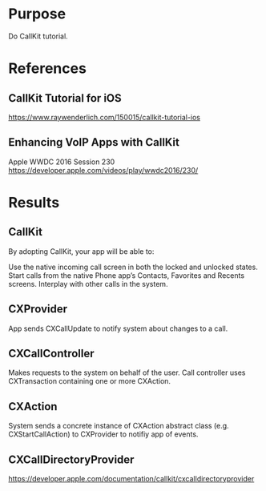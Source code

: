 # Purpose
Do CallKit tutorial.

# References
## CallKit Tutorial for iOS  
https://www.raywenderlich.com/150015/callkit-tutorial-ios

## Enhancing VoIP Apps with CallKit
Apple WWDC 2016 Session 230
https://developer.apple.com/videos/play/wwdc2016/230/

# Results

## CallKit
By adopting CallKit, your app will be able to:

Use the native incoming call screen in both the locked and unlocked states.
Start calls from the native Phone app’s Contacts, Favorites and Recents screens.
Interplay with other calls in the system.

## CXProvider
App sends CXCallUpdate to notify system about changes to a call.

## CXCallController
Makes requests to the system on behalf of the user.
Call controller uses CXTransaction containing one or more CXAction.

## CXAction
System sends a concrete instance of CXAction abstract class (e.g. CXStartCallAction) to CXProvider to notifiy app of events.

## CXCallDirectoryProvider
https://developer.apple.com/documentation/callkit/cxcalldirectoryprovider
